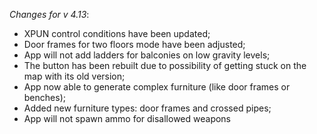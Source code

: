 _Changes for v 4.13_:
- XPUN control conditions have been updated;
- Door frames for two floors mode have been adjusted;
- App will not add ladders for balconies on low gravity levels;
- The button has been rebuilt due to possibility of getting stuck on the map with its old version;
- App now able to generate complex furniture (like door frames or benches);
- Added new furniture types: door frames and crossed pipes;
- App will not spawn ammo for disallowed weapons
